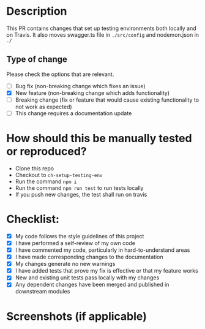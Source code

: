 # Description

This PR contains changes that set up testing environments both locally and on Travis. It also moves swagger.ts file in `./src/config` and nodemon.json in `./`

## Type of change

Please check the options that are relevant.

- [ ] Bug fix (non-breaking change which fixes an issue)
- [X] New feature (non-breaking change which adds functionality)
- [ ] Breaking change (fix or feature that would cause existing functionality to not work as expected)
- [ ] This change requires a documentation update

# How should this be manually tested or reproduced?

- Clone this repo
- Checkout to `ch-setup-testing-env`
- Run the command `npm i`
- Run the command `npm run test` to run tests locally 
- If you push new changes, the test shall run on travis

# Checklist:

- [X] My code follows the style guidelines of this project
- [X] I have performed a self-review of my own code
- [X] I have commented my code, particularly in hard-to-understand areas
- [X] I have made corresponding changes to the documentation
- [X] My changes generate no new warnings
- [X] I have added tests that prove my fix is effective or that my feature works
- [X] New and existing unit tests pass locally with my changes
- [X] Any dependent changes have been merged and published in downstream modules

# Screenshots (if applicable)